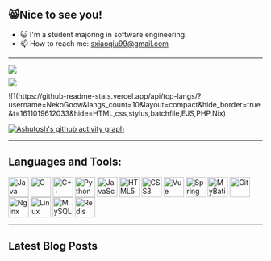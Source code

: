 ## 😸Nice to see you!

- 😺 I'm a student majoring in software engineering.
- 📫 How to reach me: [sxiaoqiu99@gmail.com](sxiaoqiu99@gmail.com)
  
---

<div style="margin-bottom: 10">
<img src="https://github-readme-streak-stats.herokuapp.com/?user=NekoGoow" align="center" />
</div>
<div style="margin-bottom: 10">
<img src="https://github-readme-stats.vercel.app/api?username=NekoGoow&hide_title=true&hide_border=true&show_icons=trueline_height=21"  align="center"/>
</div>
![](https://github-readme-stats.vercel.app/api/top-langs/?username=NekoGoow&langs_count=10&layout=compact&hide_border=true&t=1611019612033&hide=HTML,css,stylus,batchfile,EJS,PHP,Nix)



[![Ashutosh's github activity graph](https://github-readme-activity-graph.vercel.app/graph?username=NekoGoow&theme=minimal)](https://github.com/ashutosh00710/github-readme-activity-graph)

---

## Languages and Tools: 
<img align="center" src="https://www.vectorlogo.zone/logos/java/java-icon.svg" height="40" width="40" title="Java" />
<img align="center" src="https://raw.githubusercontent.com/abranhe/programming-languages-logos/master/src/c/c.svg" height="40" width="40" title="C" />
<img align="center" src="https://raw.githubusercontent.com/abranhe/programming-languages-logos/master/src/cpp/cpp.svg" height="40" width="40" title="C++" />
<img align="center" src="https://www.vectorlogo.zone/logos/python/python-icon.svg" height="40" width="40" title="Python" />
<img align="center" src="https://raw.githubusercontent.com/abranhe/programming-languages-logos/master/src/javascript/javascript.svg" height="40" width="40" title="JavaScript" />
<img align="center" src="https://www.vectorlogo.zone/logos/w3_html5/w3_html5-icon.svg" height="40" width="40" title="HTML5" />
<img align="center" src="https://raw.githubusercontent.com/prplx/svg-logos/master/svg/css3.svg" height="40" width="40" title="CSS3" />

<img align="center" src="https://www.vectorlogo.zone/logos/vuejs/vuejs-icon.svg" height="40" width="40" title="Vue" />
<img align="center" src="https://www.vectorlogo.zone/logos/springio/springio-icon.svg" height="40" width="40" title="SpringMVC, SpringBoot" />
<img align="center" src="https://raw.githubusercontent.com/mybatis/logo/978369e60c3e4f2e4319d57388beb71e7d0955e0/logo-bird-ninja.svg" height="40" width="40" title="MyBatis" />
<!--
<img align="center" src="https://www.vectorlogo.zone/logos/apache_kafka/apache_kafka-icon.svg" height="40" width="40" title="Kafka" />
-->

<img align="center" src="https://www.vectorlogo.zone/logos/git-scm/git-scm-icon.svg" height="40" width="40" title="Git" />
<img align="center" src="https://www.vectorlogo.zone/logos/nginx/nginx-icon.svg" height="40" width="40" title="Nginx" />
<img align="center" src="https://www.vectorlogo.zone/logos/linux/linux-icon.svg" height="40" width="40" title="Linux" />
<img align="center" src="https://www.vectorlogo.zone/logos/mysql/mysql-icon.svg" height="40" width="40" title="MySQL" />
<img align="center" src="https://www.vectorlogo.zone/logos/redis/redis-icon.svg" height="40" width="40" title="Redis" />


---
<!--
![Java](https://img.shields.io/badge/-Java-007396?style=flat-square&logo=coffeescript&logoColor=ffffff)
![C](https://img.shields.io/badge/-C-A8B9CC?style=flat-square&logo=c&logoColor=ffffff)
![C++](https://img.shields.io/badge/-C++-00599C?style=flat-square&logo=c%2B%2B&logoColor=ffffff)
![Python](https://img.shields.io/badge/-Python-3776AB?style=flat-square&logo=python&logoColor=ffffff)
![Vue.js](https://img.shields.io/badge/-Vue.js-4FC08D?style=flat-square&logo=Vue.js&logoColor=ffffff)
![JavaScript](https://img.shields.io/badge/JavaScript-F7DF1E?style=flat-square&logo=JavaScript&logoColor=ffffff)
![Docker](https://img.shields.io/badge/Docker-2496ED?style=flat-square&logo=docker&logoColor=ffffff)
![Git](https://img.shields.io/badge/-Git-f05032?style=flat-square&logo=git&logoColor=white)
-->


## Latest Blog Posts
<!-- BLOG-POST-LIST:START -->
<!-- BLOG-POST-LIST:END -->
